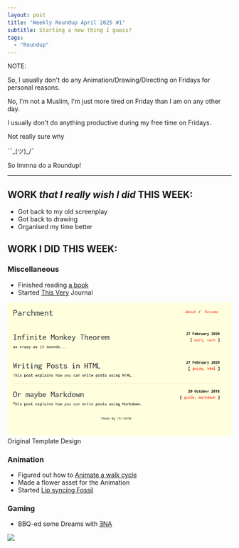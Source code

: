 ```yaml
---
layout: post
title: "Weekly Roundup April 2025 #1"
subtitle: Starting a new thing I guess?
tags:
  - "Roundup"
---
```

NOTE:

So, I usually don't do any Animation/Drawing/Directing on Fridays for personal reasons.

No, I'm not a Muslim, I'm just more tired on Friday than I am on any other day. 

I usually don't do anything productive during my free time on Fridays.

Not really sure why

`¯\_(ツ)_/¯

So Immna do a Roundup!

---

## WORK *that I really wish I did* THIS WEEK:

* Got back to my old screenplay
* Got back to drawing
* Organised my time better


## WORK I DID THIS WEEK:


### Miscellaneous

* Finished reading [a book](https://en.wikipedia.org/wiki/The_Fountainhead)
* Started [This Very](https://akzolon.github.io/Journal/) Journal

![](../assets/2025-04-11-Friday-Roundup-no1/Lone_Journal.png)
Original Template Design


### Animation

* Figured out how to [Animate a walk cycle](https://akzolon.github.io/Journal/2025-04-08-Perdue-Walk-Cycle/)
* Made a flower asset for the Animation
* Started [Lip syncing Fossil](https://akzolon.github.io/Journal/2025-04-09-Lip-Syncing-Part-1/)

### Gaming

* BBQ-ed some Dreams with [ƎNA](https://store.steampowered.com/app/2134320/ENA_Dream_BBQ/)

![](https://media1.tenor.com/m/tqaWUpMKZ2wAAAAC/ena-dream-bbq.gif)
